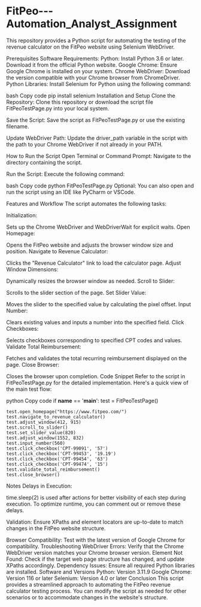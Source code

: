 # FitPeo---Automation_Analyst_Assignment

This repository provides a Python script for automating the testing of the revenue calculator on the FitPeo website using Selenium WebDriver.

Prerequisites
Software Requirements:
Python: Install Python 3.6 or later. Download it from the official Python website.
Google Chrome: Ensure Google Chrome is installed on your system.
Chrome WebDriver: Download the version compatible with your Chrome browser from ChromeDriver.
Python Libraries:
Install Selenium for Python using the following command:

bash
Copy code
pip install selenium
Installation and Setup
Clone the Repository:
Clone this repository or download the script file FitPeoTestPage.py into your local system.

Save the Script:
Save the script as FitPeoTestPage.py or use the existing filename.

Update WebDriver Path:
Update the driver_path variable in the script with the path to your Chrome WebDriver if not already in your PATH.

How to Run the Script
Open Terminal or Command Prompt:
Navigate to the directory containing the script.

Run the Script:
Execute the following command:

bash
Copy code
python FitPeoTestPage.py
Optional:
You can also open and run the script using an IDE like PyCharm or VSCode.

Features and Workflow
The script automates the following tasks:

Initialization:

Sets up the Chrome WebDriver and WebDriverWait for explicit waits.
Open Homepage:

Opens the FitPeo website and adjusts the browser window size and position.
Navigate to Revenue Calculator:

Clicks the "Revenue Calculator" link to load the calculator page.
Adjust Window Dimensions:

Dynamically resizes the browser window as needed.
Scroll to Slider:

Scrolls to the slider section of the page.
Set Slider Value:

Moves the slider to the specified value by calculating the pixel offset.
Input Number:

Clears existing values and inputs a number into the specified field.
Click Checkboxes:

Selects checkboxes corresponding to specified CPT codes and values.
Validate Total Reimbursement:

Fetches and validates the total recurring reimbursement displayed on the page.
Close Browser:

Closes the browser upon completion.
Code Snippet
Refer to the script in FitPeoTestPage.py for the detailed implementation. Here's a quick view of the main test flow:

python
Copy code
if __name__ == '__main__':
    test = FitPeoTestPage()

    test.open_homepage("https://www.fitpeo.com/")
    test.navigate_to_revenue_calculator()
    test.adjust_window(412, 915)
    test.scroll_to_slider()
    test.set_slider_value(820)
    test.adjust_window(1552, 832)
    test.input_number(560)
    test.click_checkbox('CPT-99091', '57')
    test.click_checkbox('CPT-99453', '19.19')
    test.click_checkbox('CPT-99454', '63')
    test.click_checkbox('CPT-99474', '15')
    test.validate_total_reimbursement()
    test.close_browser()
Notes
Delays in Execution:

time.sleep(2) is used after actions for better visibility of each step during execution. To optimize runtime, you can comment out or remove these delays.

Validation:
Ensure XPaths and element locators are up-to-date to match changes in the FitPeo website structure.

Browser Compatibility:
Test with the latest version of Google Chrome for compatibility.
Troubleshooting
WebDriver Errors: Verify that the Chrome WebDriver version matches your Chrome browser version.
Element Not Found: Check if the target web page structure has changed, and update XPaths accordingly.
Dependency Issues: Ensure all required Python libraries are installed.
Software and Versions
Python: Version 3.11.9
Google Chrome: Version 116 or later
Selenium: Version 4.0 or later
Conclusion
This script provides a streamlined approach to automating the FitPeo revenue calculator testing process. You can modify the script as needed for other scenarios or to accommodate changes in the website's structure.
